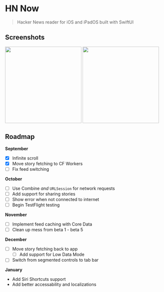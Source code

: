 # HN Now
> Hacker News reader for iOS and iPadOS built with SwiftUI

## Screenshots
<div float="left">
  <img width="250" src="https://s3.amazonaws.com/s3.nathfreder.dev/hnnow/Simulator+Screen+Shot+-+iPhone+11+-+2019-09-21+at+21.18.09.png">
  <img width="250" src="https://s3.amazonaws.com/s3.nathfreder.dev/hnnow/Simulator+Screen+Shot+-+iPhone+11+-+2019-09-21+at+21.18.54.png">
</div>

## Roadmap
**September**
- [x] Infinite scroll
- [x] Move story fetching to CF Workers
- [ ] Fix feed switching

**October**
- [ ] Use Combine _and_ `URLSession` for network requests
- [ ] Add support for sharing stories
- [ ] Show error when not connected to internet
- [ ] Begin TestFlight testing

**November**
- [ ] Implement feed caching with Core Data
- [ ] Clean up mess from beta 1 - beta 5
 
**December**
- [ ] Move story fetching back to app
  - [ ] Add support for Low Data Mode
- [ ] Switch from segmented controls to tab bar

**January** 
- Add Siri Shortcuts support
- Add better accessability and localizations
